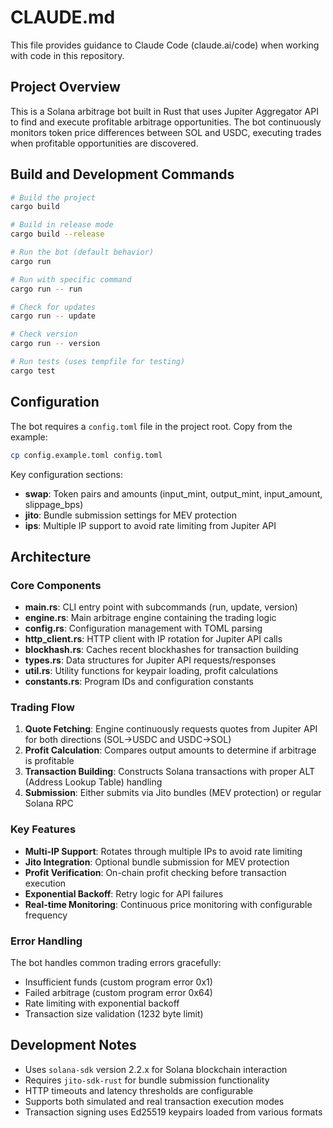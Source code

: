 # CLAUDE.md

This file provides guidance to Claude Code (claude.ai/code) when working with code in this repository.

## Project Overview

This is a Solana arbitrage bot built in Rust that uses Jupiter Aggregator API to find and execute profitable arbitrage opportunities. The bot continuously monitors token price differences between SOL and USDC, executing trades when profitable opportunities are discovered.

## Build and Development Commands

```bash
# Build the project
cargo build

# Build in release mode
cargo build --release

# Run the bot (default behavior)
cargo run

# Run with specific command
cargo run -- run

# Check for updates
cargo run -- update

# Check version
cargo run -- version

# Run tests (uses tempfile for testing)
cargo test
```

## Configuration

The bot requires a `config.toml` file in the project root. Copy from the example:
```bash
cp config.example.toml config.toml
```

Key configuration sections:
- **swap**: Token pairs and amounts (input_mint, output_mint, input_amount, slippage_bps)
- **jito**: Bundle submission settings for MEV protection
- **ips**: Multiple IP support to avoid rate limiting from Jupiter API

## Architecture

### Core Components

- **main.rs**: CLI entry point with subcommands (run, update, version)
- **engine.rs**: Main arbitrage engine containing the trading logic
- **config.rs**: Configuration management with TOML parsing
- **http_client.rs**: HTTP client with IP rotation for Jupiter API calls
- **blockhash.rs**: Caches recent blockhashes for transaction building
- **types.rs**: Data structures for Jupiter API requests/responses
- **util.rs**: Utility functions for keypair loading, profit calculations
- **constants.rs**: Program IDs and configuration constants

### Trading Flow

1. **Quote Fetching**: Engine continuously requests quotes from Jupiter API for both directions (SOL→USDC and USDC→SOL)
2. **Profit Calculation**: Compares output amounts to determine if arbitrage is profitable
3. **Transaction Building**: Constructs Solana transactions with proper ALT (Address Lookup Table) handling
4. **Submission**: Either submits via Jito bundles (MEV protection) or regular Solana RPC

### Key Features

- **Multi-IP Support**: Rotates through multiple IPs to avoid rate limiting
- **Jito Integration**: Optional bundle submission for MEV protection
- **Profit Verification**: On-chain profit checking before transaction execution
- **Exponential Backoff**: Retry logic for API failures
- **Real-time Monitoring**: Continuous price monitoring with configurable frequency

### Error Handling

The bot handles common trading errors gracefully:
- Insufficient funds (custom program error 0x1)
- Failed arbitrage (custom program error 0x64)  
- Rate limiting with exponential backoff
- Transaction size validation (1232 byte limit)

## Development Notes

- Uses `solana-sdk` version 2.2.x for Solana blockchain interaction
- Requires `jito-sdk-rust` for bundle submission functionality
- HTTP timeouts and latency thresholds are configurable
- Supports both simulated and real transaction execution modes
- Transaction signing uses Ed25519 keypairs loaded from various formats